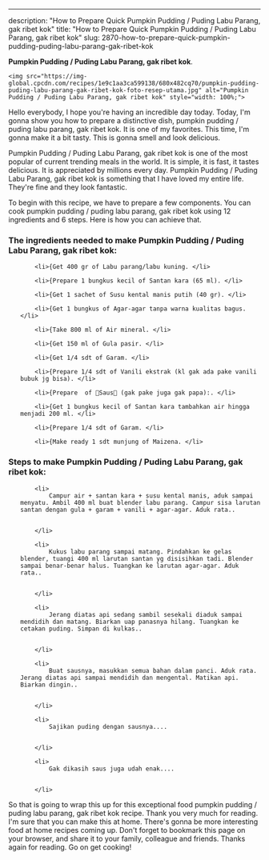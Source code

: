 ---
description: "How to Prepare Quick Pumpkin Pudding / Puding Labu Parang, gak ribet kok"
title: "How to Prepare Quick Pumpkin Pudding / Puding Labu Parang, gak ribet kok"
slug: 2870-how-to-prepare-quick-pumpkin-pudding-puding-labu-parang-gak-ribet-kok

<p>
	<strong>Pumpkin Pudding / Puding Labu Parang, gak ribet kok</strong>. 
	
</p>
<p>
	
	<img src="https://img-global.cpcdn.com/recipes/1e9c1aa3ca599138/680x482cq70/pumpkin-pudding-puding-labu-parang-gak-ribet-kok-foto-resep-utama.jpg" alt="Pumpkin Pudding / Puding Labu Parang, gak ribet kok" style="width: 100%;">
	
	
</p>
<p>
	Hello everybody, I hope you're having an incredible day today. Today, I'm gonna show you how to prepare a distinctive dish, pumpkin pudding / puding labu parang, gak ribet kok. It is one of my favorites. This time, I'm gonna make it a bit tasty. This is gonna smell and look delicious.
</p>
	
<p>
	
</p>
<p>
	Pumpkin Pudding / Puding Labu Parang, gak ribet kok is one of the most popular of current trending meals in the world. It is simple, it is fast, it tastes delicious. It is appreciated by millions every day. Pumpkin Pudding / Puding Labu Parang, gak ribet kok is something that I have loved my entire life. They're fine and they look fantastic.
</p>

<p>
To begin with this recipe, we have to prepare a few components. You can cook pumpkin pudding / puding labu parang, gak ribet kok using 12 ingredients and 6 steps. Here is how you can achieve that.
</p>

<h3>The ingredients needed to make Pumpkin Pudding / Puding Labu Parang, gak ribet kok:</h3>

<ol>
	
		<li>{Get 400 gr of Labu parang/labu kuning. </li>
	
		<li>{Prepare 1 bungkus kecil of Santan kara (65 ml). </li>
	
		<li>{Get 1 sachet of Susu kental manis putih (40 gr). </li>
	
		<li>{Get 1 bungkus of Agar-agar tanpa warna kualitas bagus. </li>
	
		<li>{Take 800 ml of Air mineral. </li>
	
		<li>{Get 150 ml of Gula pasir. </li>
	
		<li>{Get 1/4 sdt of Garam. </li>
	
		<li>{Prepare 1/4 sdt of Vanili ekstrak (kl gak ada pake vanili bubuk jg bisa). </li>
	
		<li>{Prepare  of 🍮Saus🍮 (gak pake juga gak papa):. </li>
	
		<li>{Get 1 bungkus kecil of Santan kara tambahkan air hingga menjadi 200 ml. </li>
	
		<li>{Prepare 1/4 sdt of Garam. </li>
	
		<li>{Make ready 1 sdt munjung of Maizena. </li>
	
</ol>
<p>
	
</p>

<h3>Steps to make Pumpkin Pudding / Puding Labu Parang, gak ribet kok:</h3>

<ol>
	
		<li>
			Campur air + santan kara + susu kental manis, aduk sampai menyatu. Ambil 400 ml buat blender labu parang. Campur sisa larutan santan dengan gula + garam + vanili + agar-agar. Aduk rata..
			
			
		</li>
	
		<li>
			Kukus labu parang sampai matang. Pindahkan ke gelas blender, tuangi 400 ml larutan santan yg disisihkan tadi. Blender sampai benar-benar halus. Tuangkan ke larutan agar-agar. Aduk rata..
			
			
		</li>
	
		<li>
			Jerang diatas api sedang sambil sesekali diaduk sampai mendidih dan matang. Biarkan uap panasnya hilang. Tuangkan ke cetakan puding. Simpan di kulkas..
			
			
		</li>
	
		<li>
			Buat sausnya, masukkan semua bahan dalam panci. Aduk rata. Jerang diatas api sampai mendidih dan mengental. Matikan api. Biarkan dingin..
			
			
		</li>
	
		<li>
			Sajikan puding dengan sausnya....
			
			
		</li>
	
		<li>
			Gak dikasih saus juga udah enak....
			
			
		</li>
	
</ol>

<p>
	
</p>

<p>
	So that is going to wrap this up for this exceptional food pumpkin pudding / puding labu parang, gak ribet kok recipe. Thank you very much for reading. I'm sure that you can make this at home. There's gonna be more interesting food at home recipes coming up. Don't forget to bookmark this page on your browser, and share it to your family, colleague and friends. Thanks again for reading. Go on get cooking!
</p>

